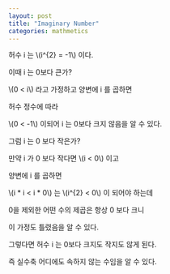 ```yaml
---
layout: post
title: "Imaginary Number"
categories: mathmetics
---
```


<!-- begin_excerpt -->

허수 i 는 \\(i^{2} = -1\\) 이다.

이때 i 는 0보다 큰가?

<!-- end_excerpt -->

\\(0 < i\\) 라고 가정하고 양변에 i 를 곱하면

허수 정수에 따라

\\(0 < -1\\) 이되어 i 는 0보다 크지 않음을 알 수 있다.

그럼 i 는 0 보다 작은가?

만약 i 가 0 보다 작다면 \\(i < 0\\) 이고

양변에 i 를 곱하면

\\(i * i < i * 0\\) 는 \\(i^{2} < 0\\) 이 되어야 하는데 

0을 제외한 어떤 수의 제곱은 항상 0 보다 크니

이 가정도 틀렸음을 알 수 있다.

그렇다면 허수 i 는 0보다 크지도 작지도 않게 된다.

즉 실수축 어디에도 속하지 않는 수임을 알 수 있다.

